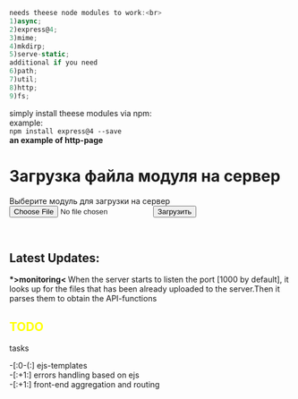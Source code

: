 ```JavaScript
needs theese node modules to work:<br>
1)async;
2)express@4;
3)mime;
4)mkdirp;
5)serve-static;
additional if you need
6)path;
7)util;
8)http;
9)fs;
```
simply install theese modules via npm:<br>
example: <br> `npm install express@4 --save`<br>
<b>an example of http-page</b><br>
<h1> Загрузка файла модуля на сервер</h1>
    <div>Выберите модуль для загрузки на сервер</div>
    <form name = "upload">
        <input type="file" name="module" class="btn btn-default">
        <input type="submit" value="Загрузить" class="btn btn-default">
        </form>
<br>
<h2>Latest Updates:</h2>
<p>
<b>*>monitoring< </b> When the server starts to listen the port [1000 by default], it looks up for the files that has been already uploaded to the server.Then it parses them to obtain the API-functions </p>
<h2 style="color:yellow">TODO</h2>
<p>tasks</p>
-[:0-(:] ejs-templates<br>
-[:+1:] errors handling based on ejs<br>
-[:+1:] front-end aggregation and routing<br>


